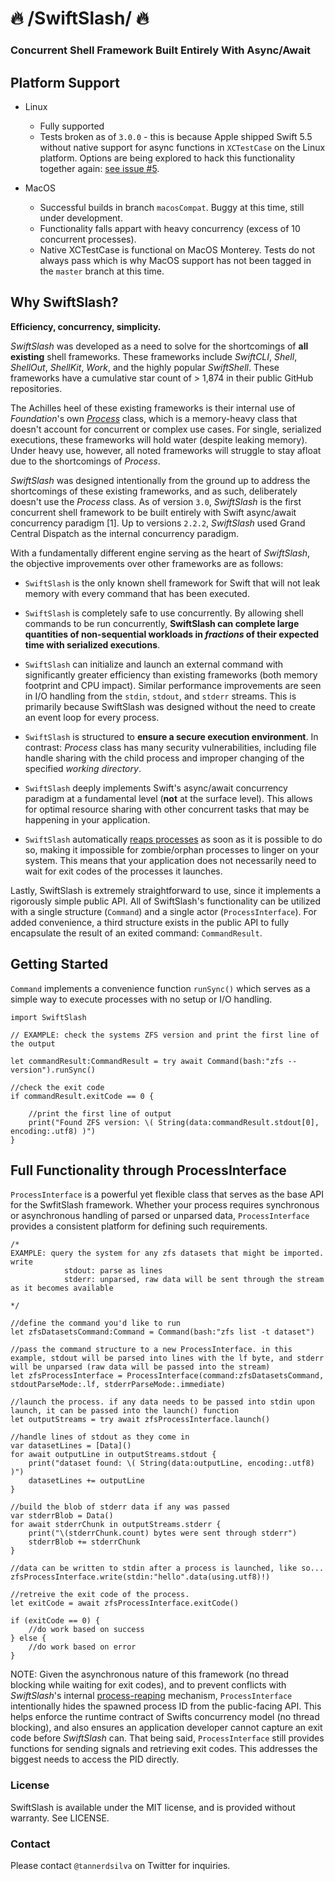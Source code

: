 # 🔥 /SwiftSlash/ 🔥 

### Concurrent Shell Framework Built Entirely With Async/Await

## Platform Support

 - Linux
 	- Fully supported
 	- Tests broken as of `3.0.0` - this is because Apple shipped Swift 5.5 without native support for async functions in `XCTestCase` on the Linux platform. Options are being explored to hack this functionality together again: [see issue #5](https://github.com/tannerdsilva/SwiftSlash/issues/5).
 	
 - MacOS
 	- Successful builds in branch `macosCompat`. Buggy at this time, still under development.
 	- Functionality falls appart with heavy concurrency (excess of 10 concurrent processes).
 	- Native XCTestCase is functional on MacOS Monterey. Tests do not always pass which is why MacOS support has not been tagged in the `master` branch at this time.

## Why SwiftSlash?

**Efficiency, concurrency, simplicity.**

*SwiftSlash* was developed as a need to solve for the shortcomings of **all existing** shell frameworks. These frameworks include *SwiftCLI*, *Shell*, *ShellOut*, *ShellKit*, *Work*, and the highly popular *SwiftShell*. These frameworks have a cumulative star count of > 1,874 in their public GitHub repositories.

The Achilles heel of these existing frameworks is their internal use of *Foundation*'s own [*Process*](https://github.com/apple/swift-corelibs-foundation/blob/main/Sources/Foundation/Process.swift) class, which is a memory-heavy class that doesn't account for concurrent or complex use cases. For single, serialized executions, these frameworks will hold water (despite leaking memory). Under heavy use, however, all noted frameworks will struggle to stay afloat due to the shortcomings of *Process*.

*SwiftSlash* was designed intentionally from the ground up to address the shortcomings of these existing frameworks, and as such, deliberately doesn't use the *Process* class. As of version `3.0`, *SwiftSlash* is the first concurrent shell framework to be built entirely with Swift async/await concurrency paradigm [1]. Up to versions `2.2.2`, *SwiftSlash* used Grand Central Dispatch as the internal concurrency paradigm.

With a fundamentally different engine serving as the heart of *SwiftSlash*, the objective improvements over other frameworks are as follows:

- `SwiftSlash` is the only known shell framework for Swift that will not leak memory with every command that has been executed.

- `SwiftSlash` is completely safe to use concurrently. By allowing shell commands to be run concurrently, **SwiftSlash can complete large quantities of non-sequential workloads in *fractions* of their expected time with serialized executions**.

- `SwiftSlash` can initialize and launch an external command with significantly greater efficiency than existing frameworks (both memory footprint and CPU impact). Similar performance improvements are seen in I/O handling from the `stdin`, `stdout`, and `stderr` streams. This is primarily because SwiftSlash was designed without the need to create an event loop for every process.

- `SwiftSlash` is structured to **ensure a secure execution environment**. In contrast: *Process* class has many security vulnerabilities, including file handle sharing with the child process and improper changing of the specified *working directory*.

- `SwiftSlash` deeply implements Swift's async/await concurrency paradigm at a fundamental level (**not** at the surface level). This allows for optimal resource sharing with other concurrent tasks that may be happening in your application.

- `SwiftSlash` automatically [reaps processes](https://www.geeksforgeeks.org/zombie-and-orphan-processes-in-c/) as soon as it is possible to do so, making it impossible for zombie/orphan processes to linger on your system. This means that your application does not necessarily need to wait for exit codes of the processes it launches.

Lastly, SwiftSlash is extremely straightforward to use, since it implements a rigorously simple public API. All of SwiftSlash's functionality can be utilized with a single structure (`Command`) and a single actor (`ProcessInterface`). For added convenience, a third structure exists in the public API to fully encapsulate the result of an exited command: `CommandResult`.

## Getting Started

`Command` implements a convenience function `runSync()` which serves as a simple way to execute processes with no setup or I/O handling.

```
import SwiftSlash

// EXAMPLE: check the systems ZFS version and print the first line of the output

let commandResult:CommandResult = try await Command(bash:"zfs --version").runSync()

//check the exit code
if commandResult.exitCode == 0 {

	//print the first line of output
	print("Found ZFS version: \( String(data:commandResult.stdout[0], encoding:.utf8) )")
}

```

## Full Functionality through ProcessInterface

`ProcessInterface` is a powerful yet flexible class that serves as the base API for the SwfitSlash framework. Whether your process requires synchronous or asynchronous handling of parsed or unparsed data, `ProcessInterface` provides a consistent platform for defining such requirements.

```
/* 
EXAMPLE: query the system for any zfs datasets that might be imported. write 
			stdout: parse as lines
			stderr: unparsed, raw data will be sent through the stream as it becomes available

*/

//define the command you'd like to run
let zfsDatasetsCommand:Command = Command(bash:"zfs list -t dataset")

//pass the command structure to a new ProcessInterface. in this example, stdout will be parsed into lines with the lf byte, and stderr will be unparsed (raw data will be passed into the stream)
let zfsProcessInterface = ProcessInterface(command:zfsDatasetsCommand, stdoutParseMode:.lf, stderrParseMode:.immediate)

//launch the process. if any data needs to be passed into stdin upon launch, it can be passed into the launch() function
let outputStreams = try await zfsProcessInterface.launch()

//handle lines of stdout as they come in
var datasetLines = [Data]()
for await outputLine in outputStreams.stdout {
	print("dataset found: \( String(data:outputLine, encoding:.utf8) )")
	datasetLines += outputLine
}

//build the blob of stderr data if any was passed
var stderrBlob = Data()
for await stderrChunk in outputStreams.stderr {
	print("\(stderrChunk.count) bytes were sent through stderr")
	stderrBlob += stderrChunk
}

//data can be written to stdin after a process is launched, like so...
zfsProcessInterface.write(stdin:"hello".data(using.utf8)!)

//retreive the exit code of the process. 
let exitCode = await zfsProcessInterface.exitCode()

if (exitCode == 0) {
	//do work based on success
} else {
	//do work based on error
}
```

NOTE: Given the asynchronous nature of this framework (no thread blocking while waiting for exit codes), and to prevent conflicts with *SwiftSlash*'s internal [process-reaping](https://www.geeksforgeeks.org/zombie-and-orphan-processes-in-c/) mechanism, `ProcessInterface` intentionally hides the spawned process ID from the public-facing API. This helps enforce the runtime contract of Swifts concurrency model (no thread blocking), and also ensures an application developer cannot capture an exit code before *SwiftSlash* can. That being said, `ProcessInterface` still provides functions for sending signals and retrieving exit codes. This addresses the biggest needs to access the PID directly.

### License

SwiftSlash is available under the MIT license, and is provided without warranty. See LICENSE.

### Contact

Please contact `@tannerdsilva` on Twitter for inquiries.
